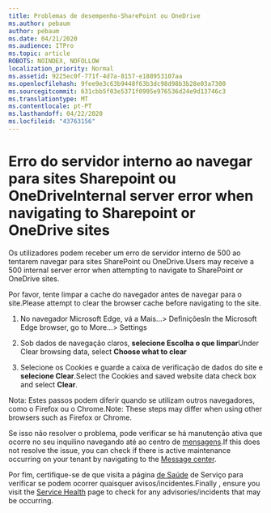 ```yaml
---
title: Problemas de desempenho-SharePoint ou OneDrive
ms.author: pebaum
author: pebaum
ms.date: 04/21/2020
ms.audience: ITPro
ms.topic: article
ROBOTS: NOINDEX, NOFOLLOW
localization_priority: Normal
ms.assetid: 9225ec0f-771f-4d7a-8157-e188953107aa
ms.openlocfilehash: 9fee9e3c63b9448f63b3dc98d98b3b28e03a7300
ms.sourcegitcommit: 631cbb5f03e5371f0995e976536d24e9d13746c3
ms.translationtype: MT
ms.contentlocale: pt-PT
ms.lasthandoff: 04/22/2020
ms.locfileid: "43763156"
---
```

# <a name="internal-server-error-when-navigating-to-sharepoint-or-onedrive-sites"></a><span data-ttu-id="ccc4f-102">Erro do servidor interno ao navegar para sites Sharepoint ou OneDrive</span><span class="sxs-lookup"><span data-stu-id="ccc4f-102">Internal server error when navigating to Sharepoint or OneDrive sites</span></span>

<span data-ttu-id="ccc4f-103">Os utilizadores podem receber um erro de servidor interno de 500 ao tentarem navegar para sites SharePoint ou OneDrive.</span><span class="sxs-lookup"><span data-stu-id="ccc4f-103">Users may receive a 500 internal server error when attempting to navigate to SharePoint or OneDrive sites.</span></span> 

<span data-ttu-id="ccc4f-104">Por favor, tente limpar a cache do navegador antes de navegar para o site.</span><span class="sxs-lookup"><span data-stu-id="ccc4f-104">Please attempt to clear the browser cache before navigating to the site.</span></span>


1. <span data-ttu-id="ccc4f-105">No navegador Microsoft Edge, vá a Mais...> Definições</span><span class="sxs-lookup"><span data-stu-id="ccc4f-105">In the Microsoft Edge browser, go to More...> Settings</span></span>

2. <span data-ttu-id="ccc4f-106">Sob dados de navegação claros, **selecione Escolha o que limpar**</span><span class="sxs-lookup"><span data-stu-id="ccc4f-106">Under Clear browsing data, select **Choose what to clear**</span></span>

3. <span data-ttu-id="ccc4f-107">Selecione os Cookies e guarde a caixa de verificação de dados do site e **selecione Clear**.</span><span class="sxs-lookup"><span data-stu-id="ccc4f-107">Select the Cookies and saved website data check box and select **Clear**.</span></span>

<span data-ttu-id="ccc4f-108">Nota: Estes passos podem diferir quando se utilizam outros navegadores, como o Firefox ou o Chrome.</span><span class="sxs-lookup"><span data-stu-id="ccc4f-108">Note: These steps may differ when using other browsers such as Firefox or Chrome.</span></span>

<span data-ttu-id="ccc4f-109">Se isso não resolver o problema, pode verificar se há manutenção ativa que ocorre no seu inquilino navegando até ao centro de [mensagens](https://portal.office.com/adminportal/home#/MessageCenter).</span><span class="sxs-lookup"><span data-stu-id="ccc4f-109">If this does not resolve the issue, you can check if there is active maintenance occurring on your tenant by navigating to the [Message center](https://portal.office.com/adminportal/home#/MessageCenter).</span></span>

<span data-ttu-id="ccc4f-110">Por fim, certifique-se de que visita a página [de Saúde](https://portal.office.com/adminportal/home#/servicehealth) de Serviço para verificar se podem ocorrer quaisquer avisos/incidentes.</span><span class="sxs-lookup"><span data-stu-id="ccc4f-110">Finally , ensure you visit the [Service Health](https://portal.office.com/adminportal/home#/servicehealth) page to check for any advisories/incidents that may be occurring.</span></span>

